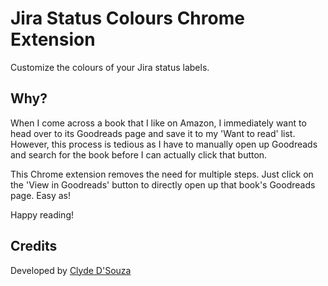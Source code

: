 # Jira Status Colours Chrome Extension
Customize the colours of your Jira status labels.

## Why?
When I come across a book that I like on Amazon, I immediately want to head over to its Goodreads page and save it to my 'Want to read' list. However, this process is tedious as I have to manually open up Goodreads and search for the book before I can actually click that button.

This Chrome extension removes the need for multiple steps. Just click on the 'View in Goodreads' button to directly open up that book's Goodreads page. Easy as! 

Happy reading!

## Credits
Developed by [Clyde D'Souza](https://clydedsouza.net/)